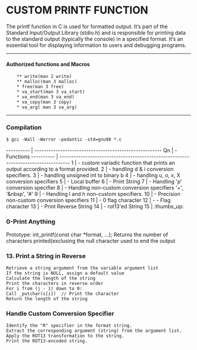 
# CUSTOM PRINTF FUNCTION

The printf function in C is used for formatted output. It’s part of the Standard Input/Output       Library (stdio.h) and is responsible for printing data to the standard output (typically the        console) in a specified format. It’s an essential tool for displaying information to users and      debugging programs.

----------------------------------------------------------------------------------------------
#### Authorized functions and Macros
        ** write(man 2 write)
        ** malloc(man 3 malloc)
        * free(man 3 free)
        * va_start(man 3 va_start)
        * va_end(man 3 va_end)
        * va_copy(man 3 copy)
        * va_arg( man 3 va_arg)
        
 ------------------------------------
 ### Compilation
    $ gcc -Wall -Werror -pedantic -std=gnu98 *.c
 ---------- | ------------------------------------------------------
      Qn    | -Functions
 ---------- | ----------------------------------------------------------------------------------
  1         |  - custom variadic function that prints an output according to a format provided.
  2         |  - handling d & i conversion specifiers.
  3         |  - handling unsigned int to binary b
  4         |  - handling u, o, x, X conversion specifiers
  5         |  - Local buffer
  6         |  - Print String
  7         |  - Handling 'p' conversion specifier
  8         |  - Handling non-custom conversion specifiers '+', '&nbsp', '#'
  9         |  - Handling l and h non-custom specifiers.
  10        |  - Precision non-custom conversion specifiers
  11        |  - 0 flag character
  12        |  - - Flag character
  13        |  - Print Reverse String
  14        |  - rot13'ed String
  15        |  :thumbs_up:


  ### 0-Print Anything
Prototype: int_printf(const char *format, ...);
Returns the number of characters printed(exclusing the null character used to end the               output
### 13. Print a String in Reverse
     
    Retrieve a string argument from the variable argument list 
    If the string is NULL, assign a default value
    Calculate the length of the string
    Print the characters in reverse order
    For i from (j - 1) down to 0:
    Call _putchar(s[i])  // Print the character
    Return the length of the string
    
### Handle Custom Conversion Specifier 
    Identify the "R" specifier in the format string.
    Extract the corresponding argument (string) from the argument list.
    Apply the ROT13 transformation to the string.
    Print the ROT13-encoded string.
